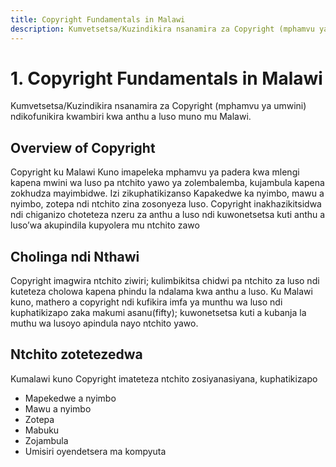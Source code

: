 ```yaml
---
title: Copyright Fundamentals in Malawi
description: Kumvetsetsa/Kuzindikira nsanamira za Copyright (mphamvu ya umwini) ndikofunikira kwambiri kwa anthu a luso muno mu Malawi.
---
```

# 1. Copyright Fundamentals in Malawi

Kumvetsetsa/Kuzindikira nsanamira za Copyright (mphamvu ya umwini) ndikofunikira kwambiri kwa anthu a luso muno mu Malawi.

## Overview of Copyright

Copyright ku Malawi Kuno imapeleka mphamvu ya padera kwa mlengi kapena mwini wa luso pa ntchito yawo ya zolembalemba, kujambula kapena zokhudza mayimbidwe. Izi zikuphatikizanso Kapakedwe ka nyimbo, mawu a nyimbo, zotepa ndi ntchito zina zosonyeza luso. Copyright inakhazikitsidwa ndi chiganizo choteteza nzeru za anthu a luso ndi kuwonetsetsa kuti anthu a luso’wa akupindila kupyolera mu ntchito zawo

## Cholinga ndi Nthawi

Copyright imagwira ntchito ziwiri; kulimbikitsa chidwi pa ntchito za luso ndi kuteteza cholowa kapena phindu la ndalama kwa anthu a luso. Ku Malawi kuno, mathero a copyright ndi kufikira imfa ya munthu wa luso ndi kuphatikizapo zaka makumi asanu(fifty); kuwonetsetsa kuti a kubanja la muthu wa lusoyo apindula nayo ntchito yawo.

## Ntchito zotetezedwa

Kumalawi kuno Copyright imateteza ntchito zosiyanasiyana, kuphatikizapo

- Mapekedwe a nyimbo
- Mawu a nyimbo
- Zotepa
- Mabuku
- Zojambula
- Umisiri oyendetsera ma kompyuta
